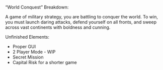 “World Conquest” Breakdown:

A game of military strategy, you are
battling to conquer the world. To win, you must launch daring attacks,
defend yourself on all fronts, and sweep across vast continents with
boldness and cunning.

Unfinished Elements:
 
- Proper GUI
- 2 Player Mode - WIP
- Secret Mission
- Capital Risk for a shorter game
